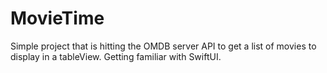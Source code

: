 # MovieTime

Simple project that is hitting the OMDB server API to get a list of movies to display in a tableView. Getting familiar with SwiftUI.
